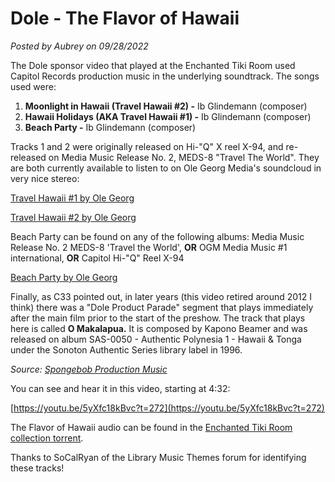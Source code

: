 # Dole - The Flavor of Hawaii

*Posted by Aubrey on 09/28/2022*

The Dole sponsor video that played at the Enchanted Tiki Room used Capitol Records production music in the underlying soundtrack. The songs used were:

1. **Moonlight in Hawaii (Travel Hawaii #2) -** Ib Glindemann (composer)
2. **Hawaii Holidays (AKA Travel Hawaii #1) -** Ib Glindemann (composer)
3. **Beach Party -** Ib Glindemann (composer)

Tracks 1 and 2 were originally released on Hi-"Q" X reel X-94, and re-released on Media Music Release No. 2, MEDS-8 "Travel The World". They are both currently available to listen to on Ole Georg Media's soundcloud in very nice stereo:

[Travel Hawaii #1 by Ole Georg](https://soundcloud.com/ole-georg/travel-hawaii-1)

[Travel Hawaii #2 by Ole Georg](https://soundcloud.com/ole-georg/travel-hawaii-2)

Beach Party can be found on any of the following albums: Media Music Release No. 2 MEDS-8 'Travel the World', **OR** OGM Media Music #1 international, **OR** Capitol Hi-"Q" Reel X-94

[Beach Party by Ole Georg](https://soundcloud.com/ole-georg/beach-party)

Finally, as C33 pointed out, in later years (this video retired around 2012 I think) there was a "Dole Product Parade" segment that plays immediately after the main film prior to the start of the preshow. The track that plays here is called **O Makalapua.** It is composed by Kapono Beamer and was released on album SAS-0050 - Authentic Polynesia 1 - Hawaii & Tonga under the Sonoton Authentic Series library label in 1996.

*Source: [Spongebob Production Music](https://mousebits.com/smf/index.php?topic=4667.msg33948#msg33948)*

You can see and hear it in this video, starting at 4:32:

[https://youtu.be/5yXfc18kBvc?t=272](https://youtu.be/5yXfc18kBvc?t=272)

The Flavor of Hawaii audio can be found in the [Enchanted Tiki Room collection torrent](https://mousebits.com/index.php?page=torrent-details&id=77d041188265dbc1a3f50fad26fc9539bc977b48).

Thanks to SoCalRyan of the Library Music Themes forum for identifying these tracks!